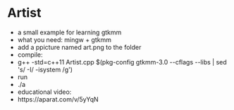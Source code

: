 # Artist
<ul>
  <li>a small example for learning gtkmm</li>
  <li>what you need: mingw + gtkmm</li>
  <li> add a ppicture named art.png to the folder</li>
  <li>compile:</li>
<li>g++ -std=c++11 Artist.cpp $(pkg-config gtkmm-3.0 --cflags --libs | sed 's/ -I/ -isystem /g')</li>
  
  <li>run</li>
  <li>./a</li>
  <li>educational video:</li>
  <li>https://aparat.com/v/5yYqN</li>
  </ul>
  
